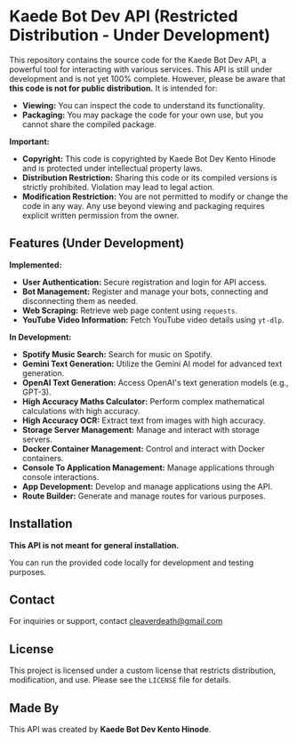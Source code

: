 # Kaede Bot Dev API (Restricted Distribution - Under Development)

This repository contains the source code for the Kaede Bot Dev API, a powerful tool for interacting with various services. This API is still under development and is not yet 100% complete.  However, please be aware that **this code is not for public distribution.** It is intended for:

- **Viewing:**  You can inspect the code to understand its functionality.
- **Packaging:**  You may package the code for your own use, but you cannot share the compiled package.

**Important:** 

- **Copyright:** This code is copyrighted by Kaede Bot Dev Kento Hinode and is protected under intellectual property laws.
- **Distribution Restriction:**  Sharing this code or its compiled versions is strictly prohibited. Violation may lead to legal action.
- **Modification Restriction:**  You are not permitted to modify or change the code in any way. Any use beyond viewing and packaging requires explicit written permission from the owner.

## Features (Under Development)

**Implemented:**

- **User Authentication:** Secure registration and login for API access.
- **Bot Management:** Register and manage your bots, connecting and disconnecting them as needed.
- **Web Scraping:** Retrieve web page content using `requests`.
- **YouTube Video Information:** Fetch YouTube video details using `yt-dlp`.

**In Development:**

- **Spotify Music Search:**  Search for music on Spotify.
- **Gemini Text Generation:**  Utilize the Gemini AI model for advanced text generation.
- **OpenAI Text Generation:**  Access OpenAI's text generation models (e.g., GPT-3).
- **High Accuracy Maths Calculator:** Perform complex mathematical calculations with high accuracy.
- **High Accuracy OCR:**  Extract text from images with high accuracy.
- **Storage Server Management:** Manage and interact with storage servers.
- **Docker Container Management:**  Control and interact with Docker containers.
- **Console To Application Management:**  Manage applications through console interactions.
- **App Development:**  Develop and manage applications using the API.
- **Route Builder:**  Generate and manage routes for various purposes.

## Installation

**This API is not meant for general installation.** 

You can run the provided code locally for development and testing purposes. 

## Contact

For inquiries or support, contact cleaverdeath@gmail.com

## License

This project is licensed under a custom license that restricts distribution, modification, and use. Please see the `LICENSE` file for details.

## Made By

This API was created by **Kaede Bot Dev Kento Hinode**.
